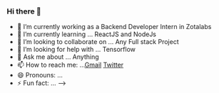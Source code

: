 ### Hi there 👋

- 🔭 I’m currently working as a Backend Developer Intern in Zotalabs
- 🌱 I’m currently learning ... ReactJS and NodeJs
- 👯 I’m looking to collaborate on ... Any Full stack Project
- 🤔 I’m looking for help with ... Tensorflow
- 💬 Ask me about ... Anything
- 📫 How to reach me: ...[Gmail](atoppo267@gmail.com) [Twitter](https://twitter.com/toppo__avinash)
- 😄 Pronouns: ...
- ⚡ Fun fact: ...
-->

